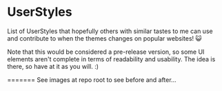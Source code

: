 # UserStyles
List of UserStyles that hopefully others with similar tastes to me can use and contribute to when the themes changes on popular websites! :smiley_cat:

Note that this would be considered a pre-release version, so some UI elements aren't complete in terms of readability and usability. The idea is there, so have at it as you will. :)

=======
See images at repo root to see before and after...

